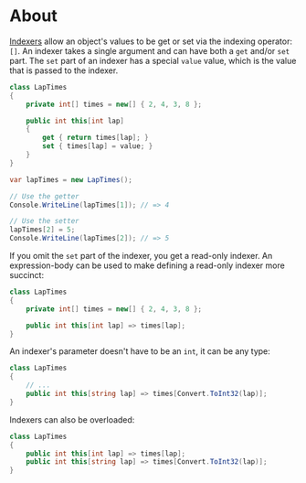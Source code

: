 # About

[Indexers](https://docs.microsoft.com/en-us/dotnet/csharp/programming-guide/indexers/) allow an object's values to be get or set via the indexing operator: `[]`. An indexer takes a single argument and can have both a `get` and/or `set` part. The `set` part of an indexer has a special `value` value, which is the value that is passed to the indexer.

```csharp
class LapTimes
{
    private int[] times = new[] { 2, 4, 3, 8 };

    public int this[int lap]
    {
        get { return times[lap]; }
        set { times[lap] = value; }
    }
}

var lapTimes = new LapTimes();

// Use the getter
Console.WriteLine(lapTimes[1]); // => 4

// Use the setter
lapTimes[2] = 5;
Console.WriteLine(lapTimes[2]); // => 5
```

If you omit the `set` part of the indexer, you get a read-only indexer. An expression-body can be used to make defining a read-only indexer more succinct:

```csharp
class LapTimes
{
    private int[] times = new[] { 2, 4, 3, 8 };

    public int this[int lap] => times[lap];
}
```

An indexer's parameter doesn't have to be an `int`, it can be any type:

```csharp
class LapTimes
{
    // ...
    public int this[string lap] => times[Convert.ToInt32(lap)];
}
```

Indexers can also be overloaded:

```csharp
class LapTimes
{
    public int this[int lap] => times[lap];
    public int this[string lap] => times[Convert.ToInt32(lap)];
}
```
